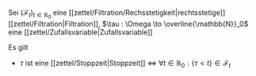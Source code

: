 Sei $(\mathcal{F}_t)_{t \in \mathbb{R}_0}$ eine [[zettel/Filtration/Rechsstetigkeit|rechtsstetige]] [[zettel/Filtration|Filtration]], $\tau : \Omega \to \overline{\mathbb{N}}_0$ eine [[zettel/Zufallsvariable|Zufallsvariable]]

Es gilt
- $\tau$ ist eine [[zettel/Stoppzeit|Stoppzeit]] $\iff$ $\forall t \in \mathbb{R}_0 : \{ \tau \lt t \} \in \mathcal{F}_t$